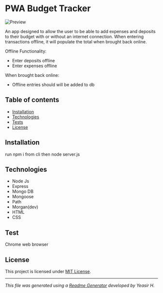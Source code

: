 # PWA Budget Tracker
![Preview](./readme_assets/screencast.gif)

An app designed to allow the user to be able to add expenses and deposits to their budget with or without an internet connection. When entering transactions offline, it will populate the total when brought back online.

Offline Functionality:
  * Enter deposits offline
  * Enter expenses offline

When brought back online:
  * Offline entries should will be added to db
  
## Table of contents
* [Installation](#Installation)
* [Technologies](#Technologies)
* [Tests](#tests)
* [License](#License)
## Installation
run npm i from cli then node server.js
## Technologies
* Node Js
* Express
* Mongo DB
* Mongoose
* Path
* Morgan(dev)
* HTML
* CSS
## Test
Chrome web browser 
## License
This project is licensed under [MIT License](https://choosealicense.com/licenses/).
***

_This file was generated using a [Readme Generator](https://github.com/yeasir01/readme-generator) developed by Yeasir H._